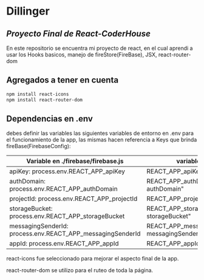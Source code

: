 # Dillinger
## _Proyecto Final de React-CoderHouse_

En este repositorio se encuentra mi proyecto de react, en el cual aprendi a usar los Hooks basicos, manejo de fireStore(FireBase), JSX, react-router-dom

## Agregados a tener en cuenta

```sh
npm install react-icons
npm install react-router-dom
```

## Dependencias en .env

debes definir las variables las siguientes variables de entorno en .env para el funcionamiento de la app, las mismas hacen referencia a Keys que brinda fireBase(FirebaseConfig):

| Variable en ./firebase/firebase.js | variable en .env |
| ------ | ------ |
| apiKey: process.env.REACT_APP_apiKey | REACT_APP_apiKey="tu apiKey"|
| authDomain: process.env.REACT_APP_authDomain | REACT_APP_authDomain="tu authDomain"|
| projectId: process.env.REACT_APP_projectId |REACT_APP_projectId="tu projectId" |
| storageBucket: process.env.REACT_APP_storageBucket| REACT_APP_storageBucket="tu storageBucket" |
| messagingSenderId: process.env.REACT_APP_messagingSenderId | REACT_APP_messagingSenderId="tu messagingSenderId"|
| appId: process.env.REACT_APP_appId | REACT_APP_appId="tu appId"|

react-icons fue seleccionado para mejorar el aspecto final de la app.

react-router-dom se utilizo para el ruteo de toda la página.



